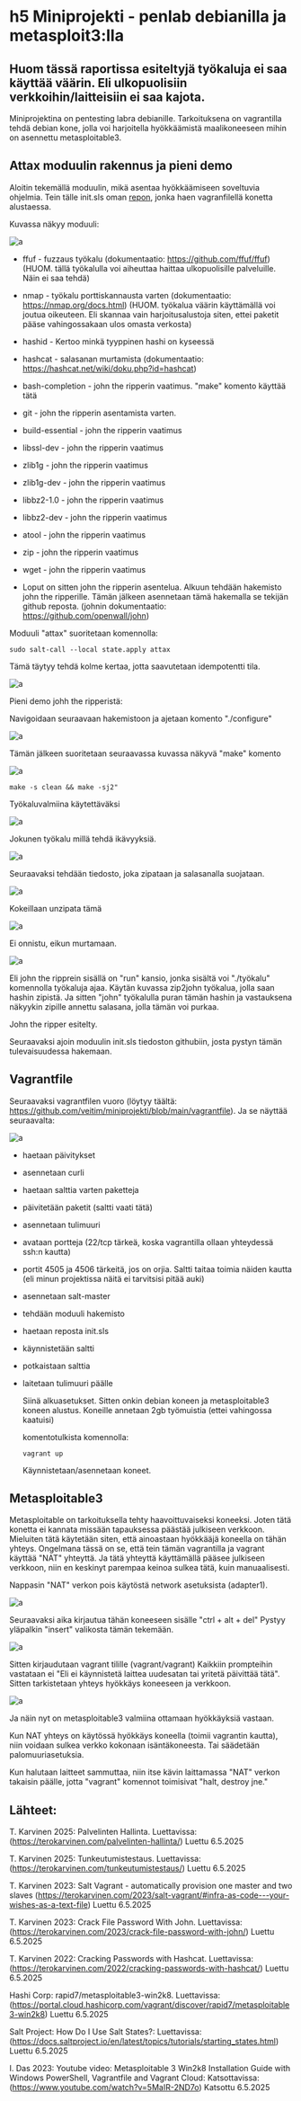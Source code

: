 # h5 Miniprojekti - penlab debianilla ja metasploit3:lla

## Huom tässä raportissa esiteltyjä työkaluja ei saa käyttää väärin. Eli ulkopuolisiin verkkoihin/laitteisiin ei saa kajota.

Miniprojektina on pentesting labra debianille. Tarkoituksena on vagrantilla tehdä debian kone, jolla voi harjoitella hyökkäämistä maalikoneeseen mihin on asennettu metasploitable3.

## Attax moduulin rakennus ja pieni demo

Aloitin tekemällä moduulin, mikä asentaa hyökkäämiseen soveltuvia ohjelmia. Tein tälle init.sls oman [repon](https://github.com/veitim/miniprojekti/blob/main/init.sls), jonka haen vagranfilellä konetta alustaessa. 

Kuvassa näkyy moduuli:

![a](images/h5_5.png)

* ffuf - fuzzaus työkalu (dokumentaatio: https://github.com/ffuf/ffuf) (HUOM. tällä työkalulla voi aiheuttaa haittaa ulkopuolisille palveluille. Näin ei saa tehdä)
* nmap - työkalu porttiskannausta varten (dokumentaatio: https://nmap.org/docs.html) (HUOM. työkalua väärin käyttämällä voi joutua oikeuteen. Eli skannaa vain harjoitusalustoja siten, ettei paketit pääse vahingossakaan ulos omasta verkosta)
   
* hashid - Kertoo minkä tyyppinen hashi on kyseessä
* hashcat - salasanan murtamista (dokumentaatio: https://hashcat.net/wiki/doku.php?id=hashcat)
* bash-completion - john the ripperin vaatimus. "make" komento käyttää tätä
* git - john the ripperin asentamista varten.
* build-essential - john the ripperin vaatimus
* libssl-dev - john the ripperin vaatimus
* zlib1g - john the ripperin vaatimus
* zlib1g-dev - john the ripperin vaatimus
* libbz2-1.0 - john the ripperin vaatimus
* libbz2-dev - john the ripperin vaatimus
* atool - john the ripperin vaatimus
* zip - john the ripperin vaatimus
* wget - john the ripperin vaatimus
* Loput on sitten john the ripperin asentelua. Alkuun tehdään hakemisto john the ripperille. Tämän jälkeen asennetaan tämä hakemalla se tekijän github reposta. (johnin dokumentaatio: https://github.com/openwall/john)

Moduuli "attax" suoritetaan komennolla:

    sudo salt-call --local state.apply attax

Tämä täytyy tehdä kolme kertaa, jotta saavutetaan idempotentti tila.

![a](images/h5_4.png)


Pieni demo johh the ripperistä:

Navigoidaan seuraavaan hakemistoon ja ajetaan komento "./configure"

![a](images/h5_7.png)

Tämän jälkeen suoritetaan seuraavassa kuvassa näkyvä "make" komento

![a](images/h5_8.png)

    make -s clean && make -sj2" 

Työkaluvalmiina käytettäväksi

![a](images/h5_9.png)

Jokunen työkalu millä tehdä ikävyyksiä.

![a](images/h5_10.png)

Seuraavaksi tehdään tiedosto, joka zipataan ja salasanalla suojataan.

![a](images/h5_6.png)

Kokeillaan unzipata tämä

![a](images/h5_12.png)

Ei onnistu, eikun murtamaan.

![a](images/h5_11.png)

Eli john the ripprein sisällä on "run" kansio, jonka sisältä voi "./työkalu" komennolla työkaluja ajaa. Käytän kuvassa zip2john työkalua, jolla saan hashin zipistä. Ja sitten "john" työkalulla puran tämän hashin ja vastauksena näkyykin zipille annettu salasana, jolla tämän voi purkaa.

John the ripper esitelty.

Seuraavaksi ajoin moduulin init.sls tiedoston githubiin, josta pystyn tämän tulevaisuudessa hakemaan.

## Vagrantfile

Seuraavaksi vagrantfilen vuoro (löytyy täältä: https://github.com/veitim/miniprojekti/blob/main/vagrantfile). Ja se näyttää seuraavalta: 

![a](images/h5_13.png)

* haetaan päivitykset
* asennetaan curli
* haetaan salttia varten paketteja
* päivitetään paketit (saltti vaati tätä)
* asennetaan tulimuuri
* avataan portteja (22/tcp tärkeä, koska vagrantilla ollaan yhteydessä ssh:n kautta)
* portit 4505 ja 4506 tärkeitä, jos on orjia. Saltti taitaa toimia näiden kautta (eli minun projektissa näitä ei tarvitsisi pitää auki)
* asennetaan salt-master
* tehdään moduuli hakemisto
* haetaan reposta init.sls
* käynnistetään saltti
* potkaistaan salttia
* laitetaan tulimuuri päälle

  Siinä alkuasetukset. Sitten onkin debian koneen ja metasploitable3 koneen alustus. Koneille annetaan 2gb työmuistia (ettei vahingossa kaatuisi)

  komentotulkista komennolla:

      vagrant up

  Käynnistetaan/asennetaan koneet.

## Metasploitable3

Metasploitable on tarkoituksella tehty haavoittuvaiseksi koneeksi. Joten tätä konetta ei kannata missään tapauksessa päästää julkiseen verkkoon. Mieluiten tätä käytetään siten, että ainoastaan hyökkääjä koneella on tähän yhteys. Ongelmana tässä on se, että tein tämän vagrantilla ja vagrant käyttää "NAT" yhteyttä. Ja tätä yhteyttä käyttämällä pääsee julkiseen verkkoon, niin en keskinyt parempaa keinoa sulkea tätä, kuin manuaalisesti.

Nappasin "NAT" verkon pois käytöstä network asetuksista (adapter1).

![a](images/h5_3.png)

Seuraavaksi aika kirjautua tähän koneeseen sisälle "ctrl + alt + del" Pystyy yläpalkin "insert" valikosta tämän tekemään.

![a](images/h5_2.png)


Sitten kirjaudutaan vagrant tilille (vagrant/vagrant) Kaikkiin prompteihin vastataan ei "Eli ei käynnistetä laittea uudesatan tai yritetä päivittää tätä". Sitten tarkistetaan yhteys hyökkäys koneeseen ja verkkoon.

![a](images/h5_1.png)

Ja näin nyt on metasploitable3 valmiina ottamaan hyökkäyksiä vastaan.

Kun NAT yhteys on käytössä hyökkäys koneella (toimii vagrantin kautta), niin voidaan sulkea verkko kokonaan isäntäkoneesta. Tai säädetään palomuuriasetuksia.

Kun halutaan laitteet sammuttaa, niin itse kävin laittamassa "NAT" verkon takaisin päälle, jotta "vagrant" komennot toimisivat "halt, destroy jne."


## Lähteet:

T. Karvinen 2025: Palvelinten Hallinta. Luettavissa: (https://terokarvinen.com/palvelinten-hallinta/) Luettu 6.5.2025

T. Karvinen 2025: Tunkeutumistestaus. Luettavissa: (https://terokarvinen.com/tunkeutumistestaus/) Luettu 6.5.2025

T. Karvinen 2023: Salt Vagrant - automatically provision one master and two slaves (https://terokarvinen.com/2023/salt-vagrant/#infra-as-code---your-wishes-as-a-text-file) Luettu 6.5.2025

T. Karvinen 2023: Crack File Password With John. Luettavissa: (https://terokarvinen.com/2023/crack-file-password-with-john/) Luettu 6.5.2025

T. Karvinen 2022: Cracking Passwords with Hashcat. Luettavissa: (https://terokarvinen.com/2022/cracking-passwords-with-hashcat/) Luettu 6.5.2025

Hashi Corp: rapid7/metasploitable3-win2k8. Luettavissa: (https://portal.cloud.hashicorp.com/vagrant/discover/rapid7/metasploitable3-win2k8) Luettu 6.5.2025

Salt Project: How Do I Use Salt States?: Luettavissa: (https://docs.saltproject.io/en/latest/topics/tutorials/starting_states.html) Luettu 6.5.2025

I. Das 2023: Youtube video: Metasploitable 3 Win2k8 Installation Guide with Windows PowerShell, Vagrantfile and Vagrant Cloud: Katsottavissa: (https://www.youtube.com/watch?v=5MaIR-2ND7o) Katsottu 6.5.2025
